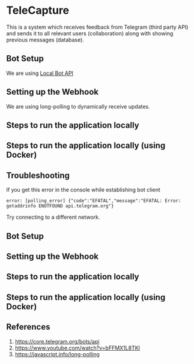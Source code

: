 # TeleCapture

This is a system which receives feedback from Telegram (third party API) and sends it to all relevant users (collaboration) along with showing previous messages (database).

## Bot Setup

We are using [Local Bot API](https://core.telegram.org/bots/api#using-a-local-bot-api-server)

## Setting up the Webhook

We are using long-polling to dynamically receive updates.

## Steps to run the application locally

## Steps to run the application locally (using Docker)

## Troubleshooting

If you get this error in the console while establishing bot client

```
error: [polling_error] {"code":"EFATAL","message":"EFATAL: Error: getaddrinfo ENOTFOUND api.telegram.org"}
```

Try connecting to a different network.

## Bot Setup

## Setting up the Webhook

## Steps to run the application locally

## Steps to run the application locally (using Docker)

## References

1. https://core.telegram.org/bots/api
2. https://www.youtube.com/watch?v=bFFMX1L8TKI
3. https://javascript.info/long-polling